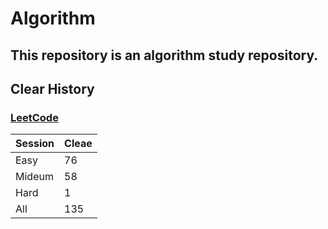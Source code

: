 # Algorithm

## This repository is an algorithm study repository.

## Clear History
### [LeetCode](https://leetcode.com/)

|Session|Cleae|
|------|--|
|Easy|76|
|Mideum|58|
|Hard|1|
|All|135|
